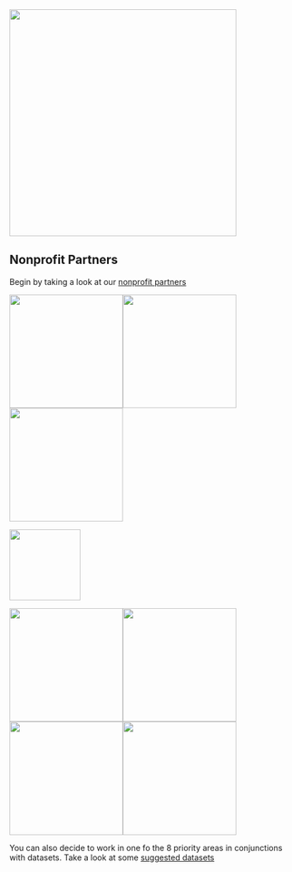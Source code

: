<img src="https://user-images.githubusercontent.com/3732476/28695957-6356a396-7300-11e7-9203-50b7fb4bf640.png" width="400"/>

## Nonprofit Partners

Begin by taking a look at our [nonprofit partners](https://github.com/RVATech/communiTECH2017/blob/master/Communitech%20Nonprofit%20Partners.pdf)

<img src="https://user-images.githubusercontent.com/3732476/28696481-cf5e73e0-7303-11e7-96c8-db09b6c23a16.png" width="200"/><img src="https://user-images.githubusercontent.com/3732476/28696483-cf617fd6-7303-11e7-891d-4d1e0fb836cb.jpg" height="200"/>
<img src="https://user-images.githubusercontent.com/3732476/28696486-cf6509c6-7303-11e7-870c-cb41081bf4c7.jpg" width="200"/>

<img src="https://user-images.githubusercontent.com/3732476/28696484-cf61d990-7303-11e7-88ee-38d3a288d865.png" height="125"/>

<img src="https://user-images.githubusercontent.com/3732476/28696482-cf6007d2-7303-11e7-8efc-9cb69383a6d9.jpg" width="200"/><img src="https://user-images.githubusercontent.com/3732476/28696485-cf6219c8-7303-11e7-91e3-fdb3aec2d64e.jpg" width="200"/><img src="https://user-images.githubusercontent.com/3732476/28696488-cf6d9eec-7303-11e7-9bf2-8ced9a672872.png" width="200"/><img src="https://user-images.githubusercontent.com/3732476/28696487-cf6d676a-7303-11e7-84cf-21f3c96e0b28.gif" width="200"/>



You can also decide to work in one fo the 8 priority areas in conjunctions with datasets. Take a look at some [suggested datasets]()
